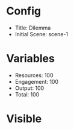 # Config
 - Title: Dilemma
 - Initial Scene: scene-1

# Variables
 - Resources: 100
 - Engagement: 100
 - Output: 100
 - Total: 100

# Visible
